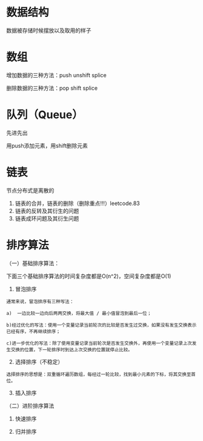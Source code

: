 # 数据结构
数据被存储时候摆放以及取用的样子

# 数组

增加数据的三种方法：push  unshift   splice

删除数据的三种方法：pop   shift     splice

# 队列（Queue）

先进先出

用push添加元素，用shift删除元素

# 链表
节点分布式是离散的
1. 链表的合并，链表的删除（删除重点!!!）leetcode.83
2. 链表的反转及其衍生的问题
3. 链表成环问题及其衍生问题

# 排序算法
（一）基础排序算法：
  
  下面三个基础排序算法的时间复杂度都是O(n^2)，空间复杂度都是O(1)
  1. 冒泡排序
  
    通常来说，冒泡排序有三种写法：

    a)  一边比较一边向后两两交换，将最大值 / 最小值冒泡到最后一位；

    b)经过优化的写法：使用一个变量记录当前轮次的比较是否发生过交换，如果没有发生交换表示已经有序，不再继续排序；

    c)进一步优化的写法：除了使用变量记录当前轮次是否发生交换外，再使用一个变量记录上次发生交换的位置，下一轮排序时到达上次交换的位置就停止比较。


  2. 选择排序（不稳定）

    选择排序的思想是：双重循环遍历数组，每经过一轮比较，找到最小元素的下标，将其交换至首位。
  
  3. 插入排序

（二）进阶排序算法
  
  1. 快速排序
   
  2. 归并排序

